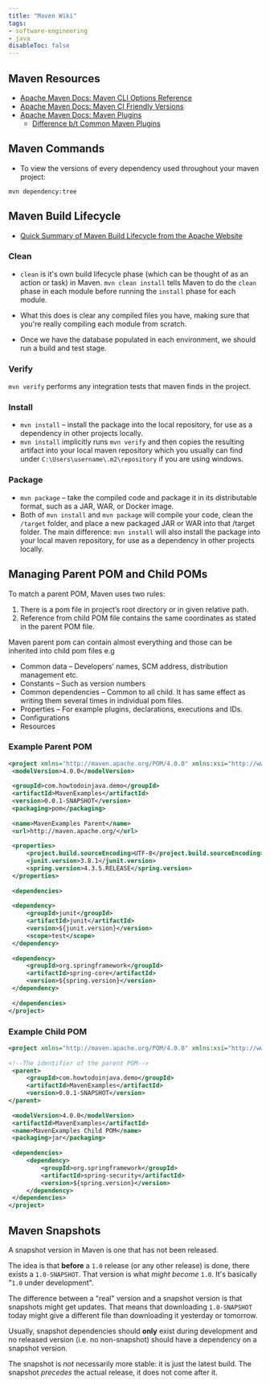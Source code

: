 ```yaml
---
title: "Maven Wiki"
tags:
- software-engineering
- java
disableToc: false
---
```

## Maven Resources
- [Apache Maven Docs: Maven CLI Options Reference](https://maven.apache.org/ref/3.8.1/maven-embedder/cli.html)
- [Apache Maven Docs: Maven CI Friendly Versions](https://maven.apache.org/maven-ci-friendly.html)
- [Apache Maven Docs: Maven Plugins](https://maven.apache.org/plugins/index.html)
	- [Difference b/t Common Maven Plugins](https://stackoverflow.com/questions/38548271/difference-between-maven-plugins-assembly-plugins-jar-plugins-shaded-plugi)

## Maven Commands
- To view the versions of every dependency used throughout your maven project:
```
mvn dependency:tree
```
	
## Maven Build Lifecycle
- [Quick Summary of Maven Build Lifecycle from the Apache Website](https://maven.apache.org/guides/getting-started/maven-in-five-minutes.html#maven-phases)
### Clean
- `clean` is it's own build lifecycle phase (which can be thought of as an action or task) in Maven. `mvn clean install` tells Maven to do the `clean` phase in each module before running the `install` phase for each module.

- What this does is clear any compiled files you have, making sure that you're really compiling each module from scratch.

- Once we have the database populated in each environment, we should run a build and test stage.
### Verify
`mvn verify` performs any integration tests that maven finds in the project.
### Install 
- `mvn install` – install the package into the local repository, for use as a dependency in other projects locally.
- `mvn install` implicitly runs `mvn verify` and then copies the resulting artifact into your local maven repository which you usually can find under `C:\Users\username\.m2\repository` if you are using windows.
### Package
- `mvn package` – take the compiled code and package it in its distributable format, such as a JAR, WAR, or Docker image.
- Both of `mvn install` and `mvn package` will compile your code, clean the `/target` folder, and place a new packaged JAR or WAR into that /target folder. The main difference: `mvn install` will also install the package into your local maven repository, for use as a dependency in other projects locally.
## Managing Parent POM and Child POMs
To match a parent POM, Maven uses two rules:
1. There is a pom file in project’s root directory or in given relative path.
2. Reference from child POM file contains the same coordinates as stated in the parent POM file.

Maven parent pom can contain almost everything and those can be inherited into child pom files e.g

- Common data – Developers’ names, SCM address, distribution management etc.
- Constants – Such as version numbers
- Common dependencies – Common to all child. It has same effect as writing them several times in individual pom files.
- Properties – For example plugins, declarations, executions and IDs.
- Configurations
- Resources
### Example Parent POM
```xml
<project xmlns="http://maven.apache.org/POM/4.0.0" xmlns:xsi="http://www.w3.org/2001/XMLSchema-instance" xsi:schemaLocation="http://maven.apache.org/POM/4.0.0 http://maven.apache.org/xsd/maven-4.0.0.xsdr">
 <modelVersion>4.0.0</modelVersion>
					 
 <groupId>com.howtodoinjava.demo</groupId>
 <artifactId>MavenExamples</artifactId>
 <version>0.0.1-SNAPSHOT</version>
 <packaging>pom</packaging>
					 
 <name>MavenExamples Parent</name>
 <url>http://maven.apache.org/</url>
					 
 <properties>
	 <project.build.sourceEncoding>UTF-8</project.build.sourceEncoding>
	 <junit.version>3.8.1</junit.version>
	 <spring.version>4.3.5.RELEASE</spring.version>
 </properties>
					 
 <dependencies>
					 
 <dependency>
	 <groupId>junit</groupId>
	 <artifactId>junit</artifactId>
	 <version>${junit.version}</version>
	 <scope>test</scope>
 </dependency>
					 
 <dependency>
	 <groupId>org.springframework</groupId>
	 <artifactId>spring-core</artifactId>
	 <version>${spring.version}</version>
 </dependency>
					 
 </dependencies>
</project>
```
### Example Child POM
```xml
<project xmlns="http://maven.apache.org/POM/4.0.0" xmlns:xsi="http://www.w3.org/2001/XMLSchema-instance" xsi:schemaLocation="http://maven.apache.org/POM/4.0.0 http://maven.apache.org/xsd/maven-4.0.0.xsdr">
 
<!--The identifier of the parent POM-->
 <parent>
	 <groupId>com.howtodoinjava.demo</groupId>
	 <artifactId>MavenExamples</artifactId>
	 <version>0.0.1-SNAPSHOT</version>
</parent>
	
 <modelVersion>4.0.0</modelVersion>
 <artifactId>MavenExamples</artifactId>
 <name>MavenExamples Child POM</name>
 <packaging>jar</packaging>
					 
 <dependencies>
	 <dependency>
		 <groupId>org.springframework</groupId>
		 <artifactId>spring-security</artifactId>
		 <version>${spring.version}</version>
	 </dependency>
 </dependencies>
</project>
```
## Maven Snapshots
A snapshot version in Maven is one that has not been released.

The idea is that **before** a `1.0` release (or any other release) is done, there exists a `1.0-SNAPSHOT`. That version is what _might become_ `1.0`. It's basically "`1.0` under development".

The difference between a "real" version and a snapshot version is that snapshots might get updates. That means that downloading `1.0-SNAPSHOT` today might give a different file than downloading it yesterday or tomorrow.

Usually, snapshot dependencies should **only** exist during development and no released version (i.e. no non-snapshot) should have a dependency on a snapshot version.

The snapshot is _not_ necessarily more stable: it is just the latest build. The snapshot _precedes_ the actual release, it does not come after it.
